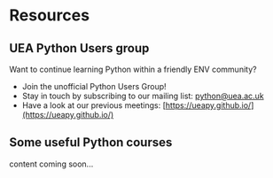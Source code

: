 # Resources
## UEA Python Users group

Want to continue learning Python within a friendly ENV community?

* Join the unofficial Python Users Group!
* Stay in touch by subscribing to our mailing list: python@uea.ac.uk
* Have a look at our previous meetings: [https://ueapy.github.io/](https://ueapy.github.io/)


## Some useful Python courses
content coming soon...
